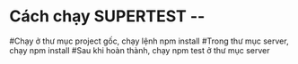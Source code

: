 # **Cách chạy SUPERTEST --**
#Chạy ở thư mục project gốc, chạy lệnh npm install
#Trong thư mục server, chạy npm install
#Sau khi hoàn thành, chạy npm test ở thư mục server
